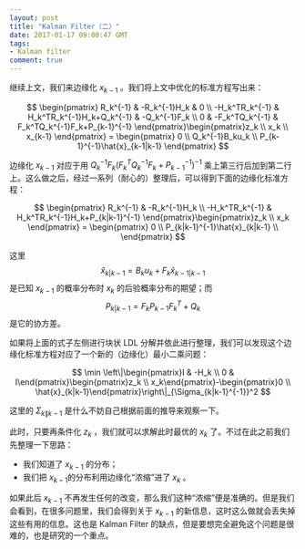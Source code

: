 ```yaml
---
layout: post
title: "Kalman Filter（二）"
date: 2017-01-17 09:00:47 GMT
tags:
- Kalman filter
comment: true
---
```


继续上文，我们来边缘化 $x_{k-1}$ 。我们将上文中优化的标准方程写出来：

$$
\begin{pmatrix}
R_k^{-1} & -R_k^{-1}H_k & 0 \\
-H_k^TR_k^{-1} & H_k^TR_k^{-1}H_k+Q_k^{-1} & -Q_k^{-1}F_k \\
0 & -F_k^TQ_k^{-1} & F_k^TQ_k^{-1}F_k+P_{k-1}^{-1}
\end{pmatrix}\begin{pmatrix}z_k \\ x_k \\ x_{k-1} \end{pmatrix} = \begin{pmatrix}
0 \\
Q_k^{-1}B_ku_k \\
P_{k-1}^{-1}\hat{x}_{k-1|k-1}
\end{pmatrix}
$$

边缘化 $x_{k-1}$ 对应于用 $Q_k^{-1}F_k(F_k^TQ_k^{-1}F_k+P_{k-1}^{-1})^{-1}$ 乘上第三行后加到第二行上。这么做之后，经过一系列（耐心的）整理后，可以得到下面的边缘化标准方程：

$$
\begin{pmatrix}
R_k^{-1} & -R_k^{-1}H_k \\
-H_k^TR_k^{-1} & H_k^TR_k^{-1}H_k+P_{k|k-1}^{-1}
\end{pmatrix}\begin{pmatrix}z_k \\ x_k \end{pmatrix} = \begin{pmatrix}
0 \\
P_{k|k-1}^{-1}\hat{x}_{k|k-1} \\
\end{pmatrix}
$$

这里 $$\hat{x}_{k|k-1} = B_ku_k+F_k\hat{x}_{k-1|k-1}$$ 是已知 $x_{k-1}$ 的概率分布时 $x_k$ 的后验概率分布的期望；而 $$P_{k|k-1} = F_kP_{k-1}F_k^T+Q_k$$ 是它的协方差。

如果将上面的式子左侧进行块状 LDL 分解并依此进行整理，我们可以发现这个边缘化标准方程对应了一个新的（边缘化）最小二乘问题：

$$
\min \left\|\begin{pmatrix}I & -H_k \\ 0 & I\end{pmatrix}\begin{pmatrix}z_k \\ x_k\end{pmatrix}-\begin{pmatrix}0 \\ \hat{x}_{k|k-1}\end{pmatrix}\right\|_{\Sigma_{k|k-1}^{-1}}^2
$$

这里的 $\Sigma_{k\|k-1}$ 是什么不妨自己根据前面的推导来观察一下。

此时，只要再条件化 $z_k$ ，我们就可以求解此时最优的 $x_k$ 了。不过在此之前我们先整理一下思路：

- 我们知道了 $x_{k-1}$ 的分布；
- 我们把 $x_{k-1}​$ 的分布利用边缘化“浓缩”进了 $x_k​$ 。

如果此后 $x_{k-1}$ 不再发生任何的改变，那么我们这种“浓缩”便是准确的。但是我们会看到，在很多问题里，我们会得到关于 $x_{k-1}$ 的新信息，这时这么做就会丢失掉这些有用的信息。这也是 Kalman Filter 的缺点，但是要想完全避免这个问题是很难的，也是研究的一个重点。
